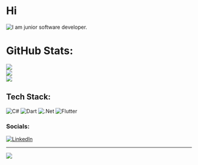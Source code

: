 # Hi
![I am junior software developer.](https://media.giphy.com/media/zOvBKUUEERdNm/giphy.gif)

# GitHub Stats:
![](https://github-readme-stats.vercel.app/api?username=maksatgw&theme=radical&hide_border=true&include_all_commits=false&count_private=true)<br/>
![](https://github-readme-streak-stats.herokuapp.com/?user=maksatgw&theme=radical&hide_border=true)<br/>
![](https://github-readme-stats.vercel.app/api/top-langs/?username=maksatgw&theme=radical&hide_border=true&include_all_commits=false&count_private=true&layout=compact)

## Tech Stack:
![C#](https://img.shields.io/badge/c%23-%23239120.svg?style=for-the-badge&logo=csharp&logoColor=white) ![Dart](https://img.shields.io/badge/dart-%230175C2.svg?style=for-the-badge&logo=dart&logoColor=white) ![.Net](https://img.shields.io/badge/.NET-5C2D91?style=for-the-badge&logo=.net&logoColor=white) ![Flutter](https://img.shields.io/badge/Flutter-%2302569B.svg?style=for-the-badge&logo=Flutter&logoColor=white)

### Socials:
[![LinkedIn](https://img.shields.io/badge/LinkedIn-%230077B5.svg?logo=linkedin&logoColor=white)](https://linkedin.com/in/garyagdyyev) 

---
[![](https://visitcount.itsvg.in/api?id=maksatgw&icon=2&color=0)](https://visitcount.itsvg.in)
